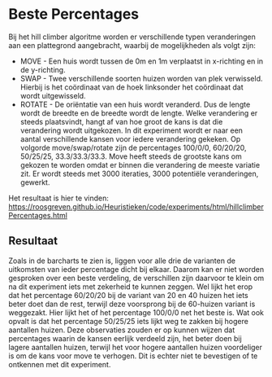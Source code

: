 # Beste Percentages

Bij het hill climber algoritme worden er verschillende typen veranderingen aan een plattegrond aangebracht, waarbij de mogelijkheden als volgt zijn:  
- MOVE - Een huis wordt tussen de 0m en 1m verplaatst in x-richting en in de y-richting.
- SWAP - Twee verschillende soorten huizen worden van plek verwisseld. Hierbij is het coördinaat van de hoek linksonder het coördinaat dat wordt uitgewisseld.
- ROTATE - De oriëntatie van een huis wordt veranderd. Dus de lengte wordt de breedte en de breedte wordt de lengte.
Welke verandering er steeds plaatsvindt, hangt af van hoe groot de kans is dat die verandering wordt uitgekozen. In dit experiment wordt er naar een aantal verschillende kansen voor iedere verandering gekeken. Op volgorde move/swap/rotate zijn de percentages 100/0/0, 60/20/20, 50/25/25, 33.3/33.3/33.3. Move heeft steeds de grootste kans om gekozen te worden omdat er binnen die verandering de meeste variatie zit. Er wordt steeds met 3000 iteraties, 3000 potentiële veranderingen, gewerkt.

Het resultaat is hier te vinden: https://roosgreven.github.io/Heuristieken/code/experiments/html/hillclimberPercentages.html

## Resultaat
Zoals in de barcharts te zien is, liggen voor alle drie de varianten de uitkomsten van ieder percentage dicht bij elkaar. Daarom kan er niet worden gesproken over een beste verdeling, de verschillen zijn daarvoor te klein om na dit experiment iets met zekerheid te kunnen zeggen. Wel lijkt het erop dat het percentage 60/20/20 bij de variant van 20 en 40 huizen het iets beter doet dan de rest, terwijl deze voorsprong bij de 60-huizen variant is weggezakt. Hier lijkt het of het percentage 100/0/0 net het beste is. Wat ook opvalt is dat het percentage 50/25/25 iets lijkt weg te zakken bij hogere aantallen huizen. Deze observaties zouden er op kunnen wijzen dat percentages waarin de kansen eerlijk verdeeld zijn, het beter doen bij lagere aantallen huizen, terwijl het voor hogere aantallen huizen voordeliger is om de kans voor move te verhogen. Dit is echter niet te bevestigen of te ontkennen met dit experiment.
